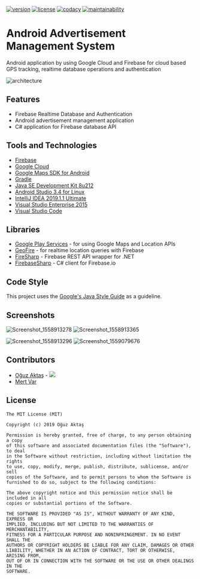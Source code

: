 [![version](https://img.shields.io/badge/version-1.0-blue.svg)](https://github.com/oguzaktas/android-advertisement-management) [![license](https://img.shields.io/github/license/mashape/apistatus.svg)](https://github.com/oguzaktas/android-advertisement-management/blob/master/LICENSE) [![codacy](https://img.shields.io/badge/codacy-A-green.svg)](https://app.codacy.com/project/oguzaktas/android-advertisement-management/dashboard) [![maintainability](https://api.codeclimate.com/v1/badges/017008168f8e5910c7c2/maintainability)](https://codeclimate.com/github/oguzaktas/android-advertisement-management)

# Android Advertisement Management System

Android application by using Google Cloud and Firebase for cloud based GPS tracking, realtime database operations and authentication

![architecture](https://user-images.githubusercontent.com/29024000/58516098-8f015580-81af-11e9-950e-1c1cc17be728.png)

## Features

- Firebase Realtime Database and Authentication
- Android advertisement management application
- C# application for Firebase database API

## Tools and Technologies

- [Firebase](https://firebase.google.com/)
- [Google Cloud](https://cloud.google.com/)
- [Google Maps SDK for Android](https://developers.google.com/maps/documentation/android-sdk/intro)
- [Gradle](https://gradle.org/)
- [Java SE Development Kit 8u212](https://www.oracle.com/technetwork/java/javase/downloads/jdk8-downloads-2133151.html)
- [Android Studio 3.4 for Linux](https://developer.android.com/studio)
- [IntelliJ IDEA 2019.1.1 Ultimate](https://www.jetbrains.com/idea/)
- [Visual Studio Enterprise 2015](https://visualstudio.microsoft.com/vs/older-downloads/)
- [Visual Studio Code](https://code.visualstudio.com/)

## Libraries

- [Google Play Services](https://developers.google.com/android/guides/setup) - for using Google Maps and Location APIs
- [GeoFire](https://github.com/firebase/geofire-java) - for realtime location queries with Firebase
- [FireSharp](https://github.com/ziyasal/FireSharp) - Firebase REST API wrapper for .NET
- [FirebaseSharp](https://github.com/bubbafat/FirebaseSharp) - C# client for Firebase.io

## Code Style

This project uses the [Google's Java Style Guide](https://google.github.io/styleguide/javaguide.html#s7.1-javadoc-formatting) as a guideline.

## Screenshots

![Screenshot_1558913278](https://user-images.githubusercontent.com/29024000/58522859-c29da900-81ca-11e9-85e3-d4063b610a23.png) ![Screenshot_1558913365](https://user-images.githubusercontent.com/29024000/58522861-c29da900-81ca-11e9-8e11-34021dc57b04.png)

![Screenshot_1558913296](https://user-images.githubusercontent.com/29024000/58522860-c29da900-81ca-11e9-94ea-1999d54501ee.png) ![Screenshot_1559079676](https://user-images.githubusercontent.com/29024000/58522862-c3363f80-81ca-11e9-9e14-39948a7ce257.png)

## Contributors

* [Oğuz Aktaş](https://github.com/oguzaktas)  -  [![](https://img.shields.io/badge/-LinkedIn-blue.svg?style=flat-square&logo=linkedin)](https://www.linkedin.com/in/oguz-aktas)
* [Mert Var](https://github.com/mert-var)

## License

    The MIT License (MIT)
    
    Copyright (c) 2019 Oğuz Aktaş
    
    Permission is hereby granted, free of charge, to any person obtaining a copy
    of this software and associated documentation files (the "Software"), to deal
    in the Software without restriction, including without limitation the rights
    to use, copy, modify, merge, publish, distribute, sublicense, and/or sell
    copies of the Software, and to permit persons to whom the Software is
    furnished to do so, subject to the following conditions:

    The above copyright notice and this permission notice shall be included in all
    copies or substantial portions of the Software.

    THE SOFTWARE IS PROVIDED "AS IS", WITHOUT WARRANTY OF ANY KIND, EXPRESS OR
    IMPLIED, INCLUDING BUT NOT LIMITED TO THE WARRANTIES OF MERCHANTABILITY,
    FITNESS FOR A PARTICULAR PURPOSE AND NONINFRINGEMENT. IN NO EVENT SHALL THE
    AUTHORS OR COPYRIGHT HOLDERS BE LIABLE FOR ANY CLAIM, DAMAGES OR OTHER
    LIABILITY, WHETHER IN AN ACTION OF CONTRACT, TORT OR OTHERWISE, ARISING FROM,
    OUT OF OR IN CONNECTION WITH THE SOFTWARE OR THE USE OR OTHER DEALINGS IN THE
    SOFTWARE.
